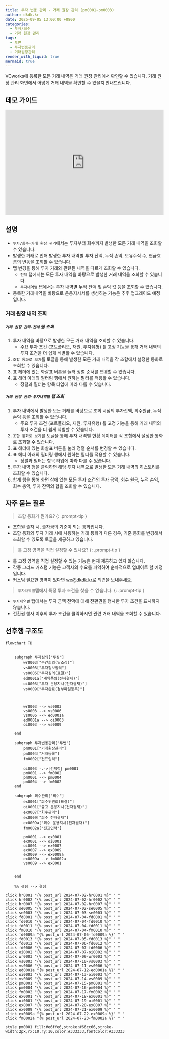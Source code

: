 ```yaml
---
title: 투자 변동 관리 - 거래 원장 관리 (pm0001~pm0003)
author: dkdk.kr
date: 2025-09-05 13:00:00 +0800
categories:
  - 투자/회수
  - 거래 원장 관리
tags:
  - 투변
  - 투자변동관리
  - 거래원장관리
render_with_liquid: true
mermaid: true
---
```

VCworks에 등록한 모든 거래 내역은 거래 원장 관리에서 확인할 수 있습니다.
거래 원장 관리 화면에서 어떻게 거래 내역을 확인할 수 있을지 안내드립니다. 
## 데모 가이드

<div style="position: relative; box-sizing: content-box; max-height: 80vh; max-height: 80svh; width: 100%; aspect-ratio: 1.9699042407660738; padding: 40px 0 40px 0;"><iframe src="https://app.supademo.com/embed/cmf9awi9y5ang39oz2l360ui0?embed_v=2&utm_source=embed" loading="lazy" title="거래 원장 기본" allow="clipboard-write" frameborder="0" webkitallowfullscreen="true" mozallowfullscreen="true" allowfullscreen style="position: absolute; top: 0; left: 0; width: 100%; height: 100%;"></iframe></div>

## 설명
- `투자/회수-거래 원장 관리`에서는 투자부터 회수까지 발생한 모든 거래 내역을 조회할 수 있습니다.
- 발생한 거래로 인해 발생한 투자 내역별 투자 잔액, 누적 손익, 보유주식 수, 현금흐름의 변동을 조회할 수 있습니다.
- 탭 변경을 통해 투자 거래와 관련된 내역을 다르게 조회할 수 있습니다.
	- `전체` 탭에서는 모든 투자 내역을 바탕으로 발생한 거래 내역을 조회할 수 있습니다.
	- `투자내역별` 탭에서는 투자 내역별 누적 잔액 및 손익 값 등을 조회할 수 있습니다.
- 등록한 거래내역을 바탕으로 운용지시서를 생성하는 기능은 추후 업그레이드 예정입니다.

### 거래 원장 내역 조회

##### `거래 원장 관리-전체` 탭 조회
1. 투자 내역을 바탕으로 발생한 모든 거래 내역을 조회할 수 있습니다.
	- 주요 투자 조건 (포트폴리오, 재원, 투자유형) 틀 고정 기능을 통해 거래 내역의 투자 조건을 더 쉽게 식별할 수 있습니다.
2. `조합 통화로 보기`를 토글을 통해 발생한 모든 거래 내역을 각 조합에서 설정한 통화로 조회할 수 있습니다.
3. 표 헤더에 있는 화살표 버튼을 눌러 정렬 순서를 변경할 수 있습니다.
4. 표 헤더 아래의 필터링 행에서 원하는 필터를 적용할 수 있습니다. 
	- 정렬과 필터는 항목 타입에 따라 다를 수 있습니다.

##### `거래 원장 관리-투자내역별` 탭 조회
1. 투자 내역에서 발생한 모든 거래를 바탕으로 조회 시점의 투자잔액, 회수원금, 누적손익 등을 조회할 수 있습니다.
	- 주요 투자 조건 (포트폴리오, 재원, 투자유형) 틀 고정 기능을 통해 거래 내역의 투자 조건을 더 쉽게 식별할 수 있습니다.
2. `조합 통화로 보기`를 토글을 통해 투자 내역별 현황 데이터를 각 조합에서 설정한 통화로 조회할 수 있습니다.
3. 표 헤더에 있는 화살표 버튼을 눌러 정렬 순서를 변경할 수 있습니다.
4. 표 헤더 아래의 필터링 행에서 원하는 필터를 적용할 수 있습니다. 
	- 정렬과 필터는 항목 타입에 따라 다를 수 있습니다.
5. 투자 내역 행을 클릭하면 해당 투자 내역으로 발생한 모든 거래 내역의 히스토리를 조회할 수 있습니다.
6. 합계 행을 통해 화면 상에 있는 모든 투자 조건의 투자 금액, 회수 원금, 누적 손익, 회수 총액, 투자 잔액의 합을 조회할 수 있습니다.

## 자주 묻는 질문

> 조합 통화가 뭔가요?
{: .prompt-tip }
- 조합원 출자 시, 출자금의 기준이 되는 통화입니다.
- 조합 통화와 투자 거래 시에 사용하는 거래 통화가 다른 경우, 기준 통화를 변경해서 조회할 수 있도록 토글을 제공하고 있습니다.

> 틀 고정 영역을 직접 설정할 수 있나요?
{: .prompt-tip }
- 틀 고정 영역을 직접 설정할 수 있는 기능은 현재 제공하고 있지 않습니다.
- 각종 그리드 커스텀 기능은 고객사의 수요를 파악하여 순차적으로 업데이트 할 예정입니다.
- 커스텀 필요한 영역이 있다면 we@dkdk.kr로 의견을 보내주세요.

> `투자내역별`탭에서 특정 투자 조건을 찾을 수 없습니다.
{: .prompt-tip }
- `투자내역별` 탭에서는 투자 금액 전액에 대해 전환권을 행사한 투자 조건을 표시하지 않습니다.
- 전환권 행사 이후의 투자 조건을 클릭하시면 관련 거래 내역을 조회할 수 있습니다.


## 선후행 구조도

```mermaid
flowchart TD


    subgraph 투자심의["투심"]
        wr0003["주간회의(딜소싱)"]
        vs0003["투자정보입력"]
        vs0006["투자심의(표결)"]
        ed0001a["계약품의(전자결재)"]
        oi0003["투자 운용지시(전자결재)"]
        vs0009["투자완료(첨부파일등록)"]

        
        
        wr0003 --> vs0003
        vs0003 --> vs0006
        vs0006 --> ed0001a
        ed0001a --> oi0003
        oi0003 --> vs0009

    end

    subgraph 투자변동관리["투변"]
        pm0001["거래원장관리"]
        pm0004["거래등록"]
        fm0002["전표입력"]

        oi0003 -.->|선택적| pm0001
        pm0001 --> fm0002
        pm0001 --> pm0004
        pm0004 --> fm0002
    end

    subgraph 회수관리["회수"]
        ex0001["회수위원회(표결)"]
        oi0001["출고 운용지시(전자결재)"]
        ex0007["회수관리"]
        ex0009["회수 전자결재"]
        ex0009a["회수 운용지시(전자결재)"]
        fm0002a["전표입력"]

        pm0001 --> ex0001
        ex0001 --> oi0001
        oi0001 --> ex0007
        ex0007 --> ex0009
        ex0009 --> ex0009a
        ex0009a --> fm0002a
        vs0009 --> ex0001


    end

    %% 셋팅 --> 결성
    
click hr0001 "{% post_url 2024-07-02-hr0001 %}" " "
click hr0002 "{% post_url 2024-07-02-hr0002 %}" " "
click hr0007 "{% post_url 2024-07-02-hr0007 %}" " "
click se0005 "{% post_url 2024-07-02-se0005 %}" " "
click se0003 "{% post_url 2024-07-03-se0003 %}" " "
click fd0001 "{% post_url 2024-07-04-fd0001 %}" " "
click fd0010 "{% post_url 2024-07-04-fd0010 %}" " "
click fd0011 "{% post_url 2024-07-04-fd0011 %}" " "
click fm0010 "{% post_url 2024-07-04-fm0010 %}" " "
click fd0009a "{% post_url 2024-07-05-fd0009a %}" " "
click fd0013 "{% post_url 2024-07-05-fd0013 %}" " "
click fd0012 "{% post_url 2024-07-06-fd0012 %}" " "
click fd0006 "{% post_url 2024-07-07-fd0006 %}" " "
click oi0002 "{% post_url 2024-07-07-oi0002 %}" " "
click wr0003 "{% post_url 2024-07-09-wr0003 %}" " "
click vs0003 "{% post_url 2024-07-10-vs0003 %}" " "
click vs0006 "{% post_url 2024-07-11-vs0006 %}" " "
click ed0001a "{% post_url 2024-07-12-ed0001a %}" " "
click oi0003 "{% post_url 2024-07-13-oi0003 %}" " "
click vs0009 "{% post_url 2024-07-14-vs0009 %}" " "
click pm0001 "{% post_url 2024-07-15-pm0001 %}" " "
click pm0004 "{% post_url 2024-07-16-pm0004 %}" " "
click fm0002 "{% post_url 2024-07-17-fm0002 %}" " "
click ex0001 "{% post_url 2024-07-18-ex0001 %}" " "
click oi0001 "{% post_url 2024-07-19-oi0001 %}" " "
click ex0007 "{% post_url 2024-07-20-ex0007 %}" " "
click ex0009 "{% post_url 2024-07-21-ex0009 %}" " "
click ex0009a "{% post_url 2024-07-22-ex0009a %}" " "
click fm0002a "{% post_url 2024-07-23-fm0002a %}" " "

style pm0001 fill:#e6ffe6,stroke:#66cc66,stroke-width:2px,rx:10,ry:10,color:#333333,fontColor:#333333

```
